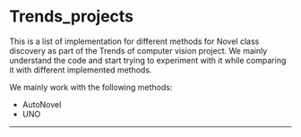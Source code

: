 # Trends_projects

This is a list of implementation for different methods for Novel class discovery as part of the Trends of computer vision project. We mainly understand the code and start trying to experiment with it while comparing it with different implemented methods.

We mainly work with the following methods:

* AutoNovel
* UNO

****
